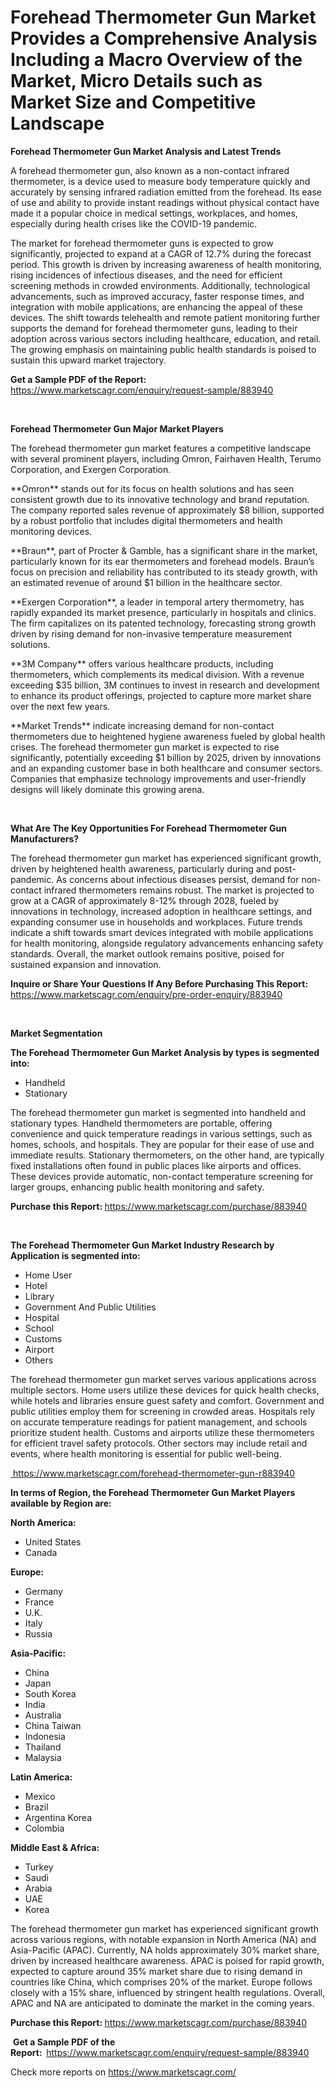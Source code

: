 <p><h1>Forehead Thermometer Gun Market Provides a Comprehensive Analysis Including a Macro Overview of the Market, Micro Details such as Market Size and Competitive Landscape</h1></p><p><strong>Forehead Thermometer Gun Market Analysis and Latest Trends</strong></p>
<p><p>A forehead thermometer gun, also known as a non-contact infrared thermometer, is a device used to measure body temperature quickly and accurately by sensing infrared radiation emitted from the forehead. Its ease of use and ability to provide instant readings without physical contact have made it a popular choice in medical settings, workplaces, and homes, especially during health crises like the COVID-19 pandemic.</p><p>The market for forehead thermometer guns is expected to grow significantly, projected to expand at a CAGR of 12.7% during the forecast period. This growth is driven by increasing awareness of health monitoring, rising incidences of infectious diseases, and the need for efficient screening methods in crowded environments. Additionally, technological advancements, such as improved accuracy, faster response times, and integration with mobile applications, are enhancing the appeal of these devices. The shift towards telehealth and remote patient monitoring further supports the demand for forehead thermometer guns, leading to their adoption across various sectors including healthcare, education, and retail. The growing emphasis on maintaining public health standards is poised to sustain this upward market trajectory.</p></p>
<p><strong>Get a Sample PDF of the Report:&nbsp;</strong> <a href="https://www.marketscagr.com/enquiry/request-sample/883940?utm_campaign=2097&utm_medium=2&utm_source=Github&utm_content=ia&utm_term=04042025&utm_id=forehead-thermometer-gun">https://www.marketscagr.com/enquiry/request-sample/883940</a></p>
<p>&nbsp;</p>
<p><strong>Forehead Thermometer Gun Major Market Players</strong></p>
<p><p>The forehead thermometer gun market features a competitive landscape with several prominent players, including Omron, Fairhaven Health, Terumo Corporation, and Exergen Corporation. </p><p>**Omron** stands out for its focus on health solutions and has seen consistent growth due to its innovative technology and brand reputation. The company reported sales revenue of approximately $8 billion, supported by a robust portfolio that includes digital thermometers and health monitoring devices.</p><p>**Braun**, part of Procter & Gamble, has a significant share in the market, particularly known for its ear thermometers and forehead models. Braun’s focus on precision and reliability has contributed to its steady growth, with an estimated revenue of around $1 billion in the healthcare sector.</p><p>**Exergen Corporation**, a leader in temporal artery thermometry, has rapidly expanded its market presence, particularly in hospitals and clinics. The firm capitalizes on its patented technology, forecasting strong growth driven by rising demand for non-invasive temperature measurement solutions.</p><p>**3M Company** offers various healthcare products, including thermometers, which complements its medical division. With a revenue exceeding $35 billion, 3M continues to invest in research and development to enhance its product offerings, projected to capture more market share over the next few years.</p><p>**Market Trends** indicate increasing demand for non-contact thermometers due to heightened hygiene awareness fueled by global health crises. The forehead thermometer gun market is expected to rise significantly, potentially exceeding $1 billion by 2025, driven by innovations and an expanding customer base in both healthcare and consumer sectors. Companies that emphasize technology improvements and user-friendly designs will likely dominate this growing arena.</p></p>
<p>&nbsp;</p>
<p><strong>What Are The Key Opportunities For Forehead Thermometer Gun Manufacturers?</strong></p>
<p><p>The forehead thermometer gun market has experienced significant growth, driven by heightened health awareness, particularly during and post-pandemic. As concerns about infectious diseases persist, demand for non-contact infrared thermometers remains robust. The market is projected to grow at a CAGR of approximately 8-12% through 2028, fueled by innovations in technology, increased adoption in healthcare settings, and expanding consumer use in households and workplaces. Future trends indicate a shift towards smart devices integrated with mobile applications for health monitoring, alongside regulatory advancements enhancing safety standards. Overall, the market outlook remains positive, poised for sustained expansion and innovation.</p></p>
<p><strong>Inquire or Share Your Questions If Any Before Purchasing This Report:</strong> <a href="https://www.marketscagr.com/enquiry/pre-order-enquiry/883940?utm_campaign=2097&utm_medium=2&utm_source=Github&utm_content=ia&utm_term=04042025&utm_id=forehead-thermometer-gun">https://www.marketscagr.com/enquiry/pre-order-enquiry/883940</a></p>
<p>&nbsp;</p>
<p><strong>Market Segmentation</strong></p>
<p><strong>The Forehead Thermometer Gun Market Analysis by types is segmented into:</strong></p>
<p><ul><li>Handheld</li><li>Stationary</li></ul></p>
<p><p>The forehead thermometer gun market is segmented into handheld and stationary types. Handheld thermometers are portable, offering convenience and quick temperature readings in various settings, such as homes, schools, and hospitals. They are popular for their ease of use and immediate results. Stationary thermometers, on the other hand, are typically fixed installations often found in public places like airports and offices. These devices provide automatic, non-contact temperature screening for larger groups, enhancing public health monitoring and safety.</p></p>
<p><strong>Purchase this Report:&nbsp;</strong><a href="https://www.marketscagr.com/purchase/883940?utm_campaign=2097&utm_medium=2&utm_source=Github&utm_content=ia&utm_term=04042025&utm_id=forehead-thermometer-gun">https://www.marketscagr.com/purchase/883940</a></p>
<p>&nbsp;</p>
<p><strong>The Forehead Thermometer Gun Market Industry Research by Application is segmented into:</strong></p>
<p><ul><li>Home User</li><li>Hotel</li><li>Library</li><li>Government And Public Utilities</li><li>Hospital</li><li>School</li><li>Customs</li><li>Airport</li><li>Others</li></ul></p>
<p><p>The forehead thermometer gun market serves various applications across multiple sectors. Home users utilize these devices for quick health checks, while hotels and libraries ensure guest safety and comfort. Government and public utilities employ them for screening in crowded areas. Hospitals rely on accurate temperature readings for patient management, and schools prioritize student health. Customs and airports utilize these thermometers for efficient travel safety protocols. Other sectors may include retail and events, where health monitoring is essential for public well-being.</p></p>
<p><a href="https://www.marketscagr.com/forehead-thermometer-gun-r883940?utm_campaign=2097&utm_medium=2&utm_source=Github&utm_content=ia&utm_term=04042025&utm_id=forehead-thermometer-gun">&nbsp;https://www.marketscagr.com/forehead-thermometer-gun-r883940</a></p>
<p><strong>In terms of Region, the Forehead Thermometer Gun Market Players available by Region are:</strong></p>
<p>
    <p> <strong> North America: </strong>
        <ul>
            <li>United States</li>
            <li>Canada</li>
        </ul>
        </p> 
    <p> <strong> Europe: </strong>
        <ul>
            <li>Germany</li>
            <li>France</li>
            <li>U.K.</li>
            <li>Italy</li>
            <li>Russia</li>
        </ul>
        </p> 
    <p> <strong> Asia-Pacific: </strong>
        <ul>
            <li>China</li>
            <li>Japan</li>
            <li>South Korea</li>
            <li>India</li>
            <li>Australia</li>
            <li>China Taiwan</li>
            <li>Indonesia</li>
            <li>Thailand</li>
            <li>Malaysia</li>
        </ul>
        </p> 
    <p> <strong> Latin America: </strong>
        <ul>
            <li>Mexico</li>
            <li>Brazil</li>
            <li>Argentina Korea</li>
            <li>Colombia</li>
        </ul>
        </p> 
    <p> <strong> Middle East & Africa: </strong>
        <ul>
            <li>Turkey</li>
            <li>Saudi</li>
            <li>Arabia</li>
            <li>UAE</li>
            <li>Korea</li>
        </ul>
    </p>
    </p>
<p><p>The forehead thermometer gun market has experienced significant growth across various regions, with notable expansion in North America (NA) and Asia-Pacific (APAC). Currently, NA holds approximately 30% market share, driven by increased healthcare awareness. APAC is poised for rapid growth, expected to capture around 35% market share due to rising demand in countries like China, which comprises 20% of the market. Europe follows closely with a 15% share, influenced by stringent health regulations. Overall, APAC and NA are anticipated to dominate the market in the coming years.</p></p>
<p><strong>Purchase this Report: </strong><a href="https://www.marketscagr.com/purchase/883940?utm_campaign=2097&utm_medium=2&utm_source=Github&utm_content=ia&utm_term=04042025&utm_id=forehead-thermometer-gun">https://www.marketscagr.com/purchase/883940</a></p>
<p>&nbsp;<strong>Get a Sample PDF of the Report:&nbsp;&nbsp;</strong><a href="https://www.marketscagr.com/enquiry/request-sample/883940?utm_campaign=2097&utm_medium=2&utm_source=Github&utm_content=ia&utm_term=04042025&utm_id=forehead-thermometer-gun">https://www.marketscagr.com/enquiry/request-sample/883940</a></p>
<p><strong></strong></p>
<p>Check more reports on <a href="https://www.marketscagr.com/?utm_campaign=2097&utm_medium=2&utm_source=Github&utm_content=ia&utm_term=04042025&utm_id=forehead-thermometer-gun">https://www.marketscagr.com/</a></p>